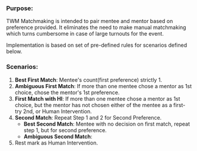 ### Purpose:
TWM Matchmaking is intended to pair mentee and mentor based on preference provided. It eliminates the need to make manual matchmaking which turns cumbersome in case of large turnouts for the event.

Implementation is based on set of pre-defined rules for scenarios defined below.

### Scenarios:

1. **Best First Match**: Mentee's count(first preference) strictly 1.
2. **Ambiguous First Match**: If more than one mentee chose a mentor as 1st choice, chose the mentor's 1st preference.
3. **First Match with HI**: If more than one mentee chose a mentor as 1st choice, but the mentor has not chosen either of the mentee as a first- try 2nd, or Human Intervention.
4. **Second Match**: Repeat Step 1 and 2 for Second Preference.
   - **Best Second Match**: Mentee with no decision on first match, repeat step 1, but for second preference.
   - **Ambiguous Second Match**: 
5. Rest mark as Human Intervention.